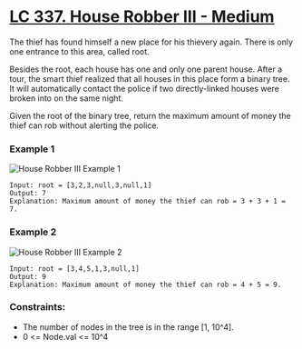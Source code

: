 # [LC 337. House Robber III - Medium](https://leetcode.com/problems/house-robber-iii/description/)

The thief has found himself a new place for his thievery again. There is only one entrance to this area, called root.

Besides the root, each house has one and only one parent house. After a tour, the smart thief realized that all houses in this place form a binary tree. It will automatically contact the police if two directly-linked houses were broken into on the same night.

Given the root of the binary tree, return the maximum amount of money the thief can rob without alerting the police. 

### Example 1

![House Robber III Example 1](https://assets.leetcode.com/uploads/2021/03/10/rob1-tree.jpg)  

```
Input: root = [3,2,3,null,3,null,1]
Output: 7
Explanation: Maximum amount of money the thief can rob = 3 + 3 + 1 = 7.
```

### Example 2 

![House Robber III Example 2](https://assets.leetcode.com/uploads/2021/03/10/rob2-tree.jpg)  

```
Input: root = [3,4,5,1,3,null,1]
Output: 9
Explanation: Maximum amount of money the thief can rob = 4 + 5 = 9.
```


### Constraints:

- The number of nodes in the tree is in the range [1, 10^4].
- 0 <= Node.val <= 10^4